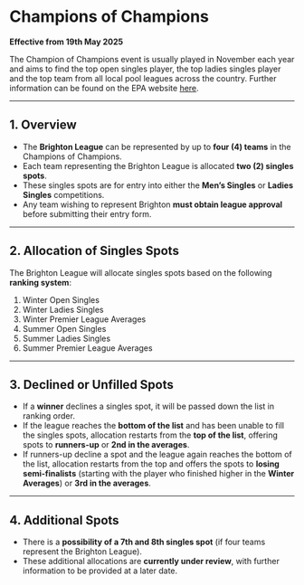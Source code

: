 # Champions of Champions
**Effective from 19th May 2025**

The Champion of Champions event is usually played in November each year 
and aims to find the top open singles player, the top ladies singles player and 
the top team from all local pool leagues across the country.
Further information can be found on the EPA website [here](https://www.epa.org.uk/cofc/#gsc.tab=0).

---

## 1. Overview

- The **Brighton League** can be represented by up to **four (4) teams** in the Champions of Champions.
- Each team representing the Brighton League is allocated **two (2) singles spots**.
- These singles spots are for entry into either the **Men’s Singles** or **Ladies Singles** competitions.
- Any team wishing to represent Brighton **must obtain league approval** before submitting their entry form.

---

## 2. Allocation of Singles Spots

The Brighton League will allocate singles spots based on the following **ranking system**:

1. Winter Open Singles
2. Winter Ladies Singles
3. Winter Premier League Averages
4. Summer Open Singles
5. Summer Ladies Singles
6. Summer Premier League Averages

---

## 3. Declined or Unfilled Spots

- If a **winner** declines a singles spot, it will be passed down the list in ranking order.
- If the league reaches the **bottom of the list** and has been unable to fill the singles spots, allocation restarts from the **top of the list**, offering spots to **runners-up** or **2nd in the averages**.
- If runners-up decline a spot and the league again reaches the bottom of the list, allocation restarts from the top and offers the spots to **losing semi-finalists** (starting with the player who finished higher in the **Winter Averages**) or **3rd in the averages**.

---

## 4. Additional Spots

- There is a **possibility of a 7th and 8th singles spot** (if four teams represent the Brighton League).
- These additional allocations are **currently under review**, with further information to be provided at a later date.

